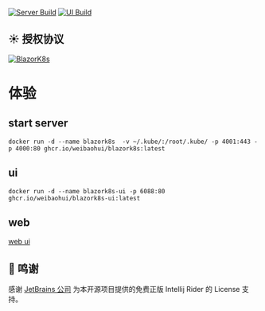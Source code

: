 [![Server Build](https://github.com/weibaohui/blazork8s/actions/workflows/server.yml/badge.svg)](https://github.com/weibaohui/blazork8s/actions/workflows/server.yml)
[![UI Build](https://github.com/weibaohui/blazork8s/actions/workflows/ui.yaml/badge.svg)](https://github.com/weibaohui/blazork8s/actions/workflows/ui.yaml)

## ☀️ 授权协议

[![BlazorK8s](https://img.shields.io/badge/License-MIT-blue?style=flat-square)](https://github.com/weibaohui/blazork8s/blob/master/LICENSE)

# 体验
## start server
```docker
docker run -d --name blazork8s  -v ~/.kube/:/root/.kube/ -p 4001:443 -p 4000:80 ghcr.io/weibaohui/blazork8s:latest
```
## ui
```docker
docker run -d --name blazork8s-ui -p 6088:80  ghcr.io/weibaohui/blazork8s-ui:latest
```
## web
[web ui](http://localhost:6088)

## 🙏 鸣谢

感谢 [JetBrains 公司](https://www.jetbrains.com/?from=mesh) 为本开源项目提供的免费正版 Intellij Rider 的 License 支持。
